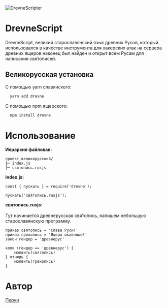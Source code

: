 ![DrevneScripter](https://i.imgur.com/Syw4rNs.jpg)

# DrevneScript

DrevneScript, великий старославянский язык древних Русов, который использовался в качестве инструмента для хакерских атак на сервера древних ящеров наконец был найден и открыт всем Русам для написания свя́тописей.



## Великорусская установка

С помощью yarn славянского:

```bash
  yarn add drevne 
```
С помощью npm ящерского:
```bash
  npm install drevne 
```


# Использование

**Иерархия файловая:**
```
проект_великорусский/
├─ index.js
├─ святопись.rusjs
```

**index.js:**
```
const { пускать } = require('drevne');

пускать('святопись.rusjs');

```

**святопись.rusjs:**
\
\
Тут начинается древнерусская свя́топись, напишем  небольшую старославянскую программу.  

```
приказ святопись = 'Слава Руси!'
приказ грехопись = 'Ящеры окаянные!'
закон гендер = 'древнерус'

коли (гендер == 'древнерус') {
    молвить(святопись)
} отнюдь {
    молвить(грехопись)
}
```

# Автор
[Перун](https://github.com/reasky)
